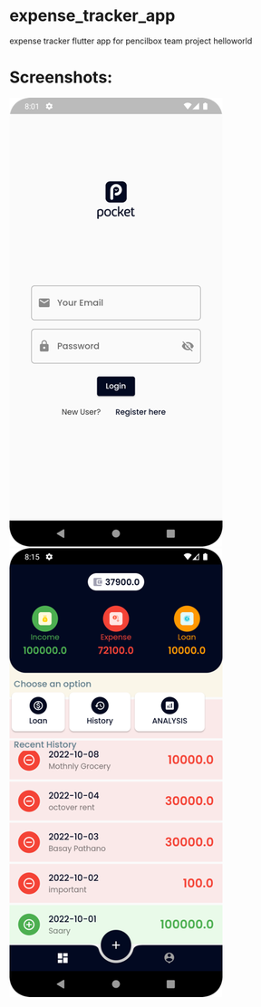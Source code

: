 # expense_tracker_app
expense tracker flutter app for pencilbox team project helloworld

# Screenshots:

![ss:login](/screenshots/pic1.png)
![ss:dashboard](/screenshots/pic2.png)
